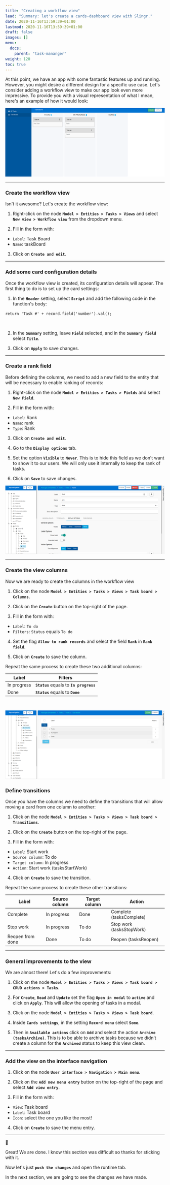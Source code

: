 ```yaml
---
title: "Creating a workflow view"
lead: "Summary: let's create a cards-dashboard view with Slingr."
date: 2020-11-16T13:59:39+01:00
lastmod: 2020-11-16T13:59:39+01:00
draft: false
images: []
menu:
  docs:
    parent: "task-mananger"
weight: 120
toc: true
---
```


At this point, we have an app with some fantastic features up and running. However, you might desire a different design for a specific use case. Let's consider adding a workflow view to make our app look even more impressive. To provide you with a visual representation of what I mean, here's an example of how it would look:

![Tasks dashboard view](/images/vendor/task-mananger/creating-wf/w.png)

---

### Create the workflow view

Isn't it awesome? Let's create the workflow view:

1. Right-click on the node **`Model > Entities > Tasks > Views`** and select **`New view > Workflow view`** from the dropdown menu.

2. Fill in the form with:
  - `Label`: Task Board
  - `Name`: taskBoard

3. Click on **`Create and edit`**.

---

### Add some card configuration details

Once the workflow view is created, its configuration details will appear. The first thing to do is to set up the card settings:

1. In the **`Header`** setting, select **`Script`** and add the following code in the function's body:
  ```
  return 'Task #' + record.field('number').val();
  ```
<br>

2. In the **`Summary`** setting, leave **`Field`** selected, and in the **`Summary field`** select **`Title`**.

3. Click on **`Apply`** to save changes.

---

### Create a rank field

Before defining the columns, we need to add a new field to the entity that will be necessary to enable ranking of records:

1. Right-click on the node **`Model > Entities > Tasks > Fields`** and select **`New Field`**.

2. Fill in the form with:
  - `Label`: Rank
  - `Name`: rank
  - `Type`: Rank

3. Click on **`Create and edit`**.

4. Go to the **`Display options`** tab.

5. Set the option **`Visible`** to **`Never`**. This is to hide this field as we don’t want to show it to our users. We will only use it internally to keep the rank of tasks.

6. Click on **`Save`** to save changes.

![Rank Field](/images/vendor/task-mananger/creating-wf/ww.png)

---

### Create the view columns

Now we are ready to create the columns in the workflow view

1. Click on the node **`Model > Entities > Tasks > Views > Task board > Columns`**.

2. Click on the **`Create`** button on the top-right of the page.

3. Fill in the form with:
  - `Label`: `To do`
  - `Filters`: `Status` equals `To do`

4. Set the flag **`Allow to rank records`** and select the field **`Rank`** in **`Rank field`**.

5. Click on **`Create`** to save the column.

Repeat the same process to create these two additional columns:

| Label        | Filters                                        |
| ---          | ---                                            |
| In progress  | **`Status`** equals to **`In progress`**       |
| Done         | **`Status`** equals to **`Done`**              |

<br>

![workflow view columns result](/images/vendor/task-mananger/creating-wf/www.png)

### Define transitions

Once you have the columns we need to define the transitions that will allow moving a card from one column to another:

1. Click on the node **`Model > Entities > Tasks > Views > Task board > Transitions`**.

2. Click on the **`Create`** button on the top-right of the page.

3. Fill in the form with:
  - `Label`: Start work
  - `Source column`: To do
  - `Target column`: In progress
  - `Action`: Start work (tasksStartWork)

4. Click on **`Create`** to save the transition.

Repeat the same process to create these other transitions:


| Label              | Source column | Target column | Action                   |
| ---                | ---           | ---           | ---                      |
| Complete           | In progress   | Done          | Complete (tasksComplete) |
| Stop work          | In progress   | To do         | Stop work (tasksStopWork)|
| Reopen from done   | Done          | To do         | Reopen (tasksReopen)     |


---

### General improvements to the view

We are almost there! Let's do a few improvements:

1. Click on the node **`Model > Entities > Tasks > Views > Task board > CRUD actions > Tasks`**.

2. For **`Create`**, **`Read`** and **`Update`** set the flag **`Open in modal`** to **`active`** and click on **`Apply`**. This will allow the opening of tasks in a modal.

3. Click on the node **`Model > Entities > Tasks > Views > Task board`**.

4. Inside **`Cards settings`**, in the setting **`Record menu`** select **`Some`**.

5. Then in **`Available actions`** click on **`Add`** and select the action **`Archive (tasksArchive)`**. This is to be able to archive tasks because we didn’t create a column for the **`Archived`** status to keep this view clean.

---

### Add the view on the interface navigation

1. Click on the node **`User interface > Navigation > Main menu`**.

2. Click on the **`Add new menu entry`** button on the top-right of the page and select **`Add view entry`**.

3. Fill in the form with:
  - `View`: Task board
  - `Label`: Task board
  - `Icon`: select the one you like the most!

4. Click on **`Create`** to save the menu entry.

--- 

🥳

Great! We are done. I know this section was difficult so thanks for sticking with it. 

Now let's just **`push the changes`** and open the runtime tab. 

In the next section, we are going to see the changes we have made. 